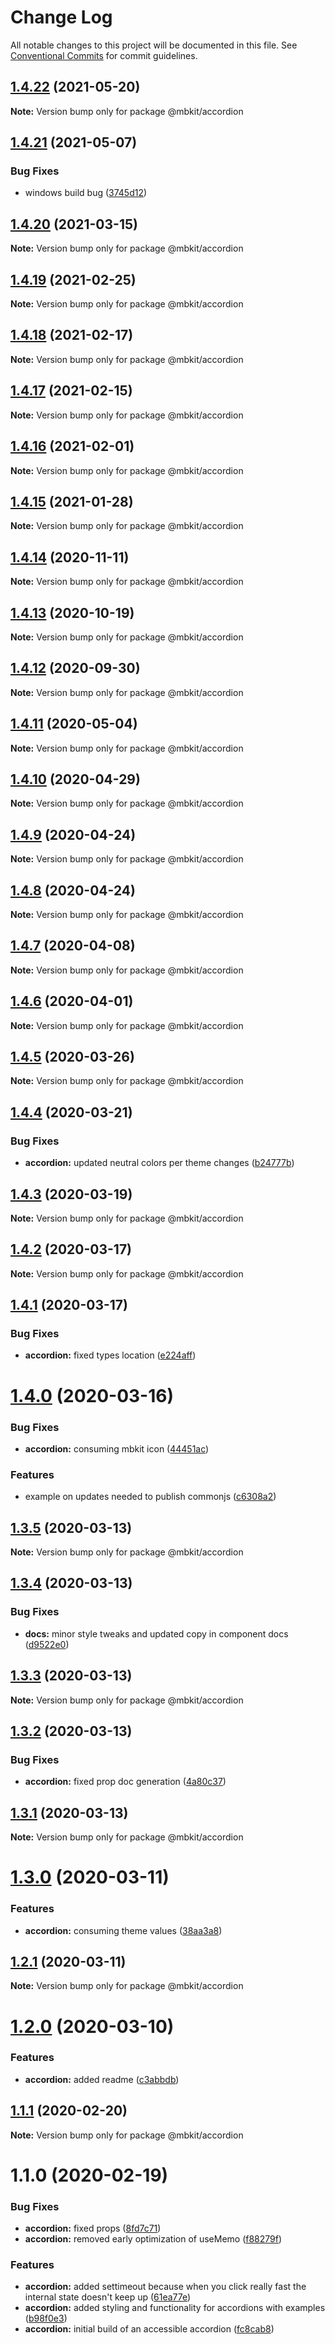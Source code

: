 # Change Log

All notable changes to this project will be documented in this file.
See [Conventional Commits](https://conventionalcommits.org) for commit guidelines.

## [1.4.22](https://github.com/amitkumar4942/mbkit/compare/@mbkit/accordion@1.4.21...@mbkit/accordion@1.4.22) (2021-05-20)

**Note:** Version bump only for package @mbkit/accordion






## [1.4.21](https://github.com/mindbody/mbkit/compare/@mbkit/accordion@1.4.20...@mbkit/accordion@1.4.21) (2021-05-07)


### Bug Fixes

* windows build bug ([3745d12](https://github.com/mindbody/mbkit/commit/3745d1297e1dd7e90e53ba096097f1e97f4e8a99))





## [1.4.20](https://github.com/mindbody/mbkit/compare/@mbkit/accordion@1.4.19...@mbkit/accordion@1.4.20) (2021-03-15)

**Note:** Version bump only for package @mbkit/accordion





## [1.4.19](https://github.com/mindbody/mbkit/compare/@mbkit/accordion@1.4.18...@mbkit/accordion@1.4.19) (2021-02-25)

**Note:** Version bump only for package @mbkit/accordion





## [1.4.18](https://github.com/mindbody/mbkit/compare/@mbkit/accordion@1.4.17...@mbkit/accordion@1.4.18) (2021-02-17)

**Note:** Version bump only for package @mbkit/accordion





## [1.4.17](https://github.com/mindbody/mbkit/compare/@mbkit/accordion@1.4.16...@mbkit/accordion@1.4.17) (2021-02-15)

**Note:** Version bump only for package @mbkit/accordion





## [1.4.16](https://github.com/mindbody/mbkit/compare/@mbkit/accordion@1.4.14...@mbkit/accordion@1.4.16) (2021-02-01)

**Note:** Version bump only for package @mbkit/accordion





## [1.4.15](https://github.com/mindbody/mbkit/compare/@mbkit/accordion@1.4.14...@mbkit/accordion@1.4.15) (2021-01-28)

**Note:** Version bump only for package @mbkit/accordion





## [1.4.14](https://github.com/mindbody/mbkit/compare/@mbkit/accordion@1.4.13...@mbkit/accordion@1.4.14) (2020-11-11)

**Note:** Version bump only for package @mbkit/accordion





## [1.4.13](https://github.com/mindbody/mbkit/compare/@mbkit/accordion@1.4.13...@mbkit/accordion@1.4.13) (2020-10-19)

**Note:** Version bump only for package @mbkit/accordion





## [1.4.12](https://github.com/mindbody/mbkit/compare/@mbkit/accordion@1.4.11...@mbkit/accordion@1.4.12) (2020-09-30)

**Note:** Version bump only for package @mbkit/accordion





## [1.4.11](https://github.com/mindbody/design-system/compare/@mbkit/accordion@1.4.10...@mbkit/accordion@1.4.11) (2020-05-04)

**Note:** Version bump only for package @mbkit/accordion





## [1.4.10](https://github.com/mindbody/design-system/compare/@mbkit/accordion@1.4.9...@mbkit/accordion@1.4.10) (2020-04-29)

**Note:** Version bump only for package @mbkit/accordion





## [1.4.9](https://github.com/mindbody/design-system/compare/@mbkit/accordion@1.4.7...@mbkit/accordion@1.4.9) (2020-04-24)

**Note:** Version bump only for package @mbkit/accordion





## [1.4.8](https://github.com/mindbody/design-system/compare/@mbkit/accordion@1.4.7...@mbkit/accordion@1.4.8) (2020-04-24)

**Note:** Version bump only for package @mbkit/accordion





## [1.4.7](https://github.com/mindbody/mbkit/compare/@mbkit/accordion@1.4.6...@mbkit/accordion@1.4.7) (2020-04-08)

**Note:** Version bump only for package @mbkit/accordion





## [1.4.6](https://github.com/mindbody/design-system/compare/@mbkit/accordion@1.4.5...@mbkit/accordion@1.4.6) (2020-04-01)

**Note:** Version bump only for package @mbkit/accordion





## [1.4.5](https://github.com/mindbody/design-system/compare/@mbkit/accordion@1.4.4...@mbkit/accordion@1.4.5) (2020-03-26)

**Note:** Version bump only for package @mbkit/accordion





## [1.4.4](https://github.com/mindbody/design-system/compare/@mbkit/accordion@1.4.3...@mbkit/accordion@1.4.4) (2020-03-21)


### Bug Fixes

* **accordion:** updated neutral colors per theme changes ([b24777b](https://github.com/mindbody/design-system/commit/b24777bc8a170cb084dde69ab6a829393eb2568e))





## [1.4.3](https://github.com/mindbody/design-system/compare/@mbkit/accordion@1.4.2...@mbkit/accordion@1.4.3) (2020-03-19)

**Note:** Version bump only for package @mbkit/accordion





## [1.4.2](https://github.com/mindbody/mbkit/compare/@mbkit/accordion@1.4.1...@mbkit/accordion@1.4.2) (2020-03-17)

**Note:** Version bump only for package @mbkit/accordion





## [1.4.1](https://github.com/mindbody/design-system/compare/@mbkit/accordion@1.4.0...@mbkit/accordion@1.4.1) (2020-03-17)


### Bug Fixes

* **accordion:** fixed types location ([e224aff](https://github.com/mindbody/design-system/commit/e224aff0e5329a11ea14248a1309bf0275bc208e))





# [1.4.0](https://github.com/mindbody/design-system/compare/@mbkit/accordion@1.3.5...@mbkit/accordion@1.4.0) (2020-03-16)


### Bug Fixes

* **accordion:** consuming mbkit icon ([44451ac](https://github.com/mindbody/design-system/commit/44451acfb4c81401a39db5ac7fa45258e3e94ae0))


### Features

* example on updates needed to publish commonjs ([c6308a2](https://github.com/mindbody/design-system/commit/c6308a203b0a27bf940149fa12cbcbe0bc1a3c23))





## [1.3.5](https://github.com/mindbody/design-system/compare/@mbkit/accordion@1.3.4...@mbkit/accordion@1.3.5) (2020-03-13)

**Note:** Version bump only for package @mbkit/accordion





## [1.3.4](https://github.com/mindbody/design-system/compare/@mbkit/accordion@1.3.3...@mbkit/accordion@1.3.4) (2020-03-13)


### Bug Fixes

* **docs:** minor style tweaks and updated copy in component docs ([d9522e0](https://github.com/mindbody/design-system/commit/d9522e0f1470800e3103793208e24a84739a5888))





## [1.3.3](https://github.com/mindbody/design-system/compare/@mbkit/accordion@1.3.2...@mbkit/accordion@1.3.3) (2020-03-13)

**Note:** Version bump only for package @mbkit/accordion





## [1.3.2](https://github.com/mindbody/design-system/compare/@mbkit/accordion@1.3.1...@mbkit/accordion@1.3.2) (2020-03-13)


### Bug Fixes

* **accordion:** fixed prop doc generation ([4a80c37](https://github.com/mindbody/design-system/commit/4a80c37a07fe2527df7fb4813ded5ee20c226101))





## [1.3.1](https://github.com/mindbody/design-system/compare/@mbkit/accordion@1.3.0...@mbkit/accordion@1.3.1) (2020-03-13)

**Note:** Version bump only for package @mbkit/accordion





# [1.3.0](https://github.com/mindbody/design-system/compare/@mbkit/accordion@1.2.1...@mbkit/accordion@1.3.0) (2020-03-11)


### Features

* **accordion:** consuming theme values ([38aa3a8](https://github.com/mindbody/design-system/commit/38aa3a8c9fa6d3558b8d06ff794a5d777402ea25))





## [1.2.1](https://github.com/mindbody/design-system/compare/@mbkit/accordion@1.2.0...@mbkit/accordion@1.2.1) (2020-03-11)

**Note:** Version bump only for package @mbkit/accordion





# [1.2.0](https://github.com/mindbody/design-system/compare/@mbkit/accordion@1.1.1...@mbkit/accordion@1.2.0) (2020-03-10)


### Features

* **accordion:** added readme ([c3abbdb](https://github.com/mindbody/design-system/commit/c3abbdb96ed4c79e11240e5c7235d48c4f9ec1e1))





## [1.1.1](https://github.com/mindbody/design-system/compare/@mbkit/accordion@1.1.0...@mbkit/accordion@1.1.1) (2020-02-20)

**Note:** Version bump only for package @mbkit/accordion





# 1.1.0 (2020-02-19)


### Bug Fixes

* **accordion:** fixed props ([8fd7c71](https://github.com/mindbody/design-system/commit/8fd7c71ab09d400d934203d7d2c7b613fda7e47d))
* **accordion:** removed early optimization of useMemo ([f88279f](https://github.com/mindbody/design-system/commit/f88279f64c117430fc15e7e31cc4245d4feb20c8))


### Features

* **accordion:** added settimeout because when you click really fast the internal state doesn't keep up ([61ea77e](https://github.com/mindbody/design-system/commit/61ea77ec204133249645d6ccf1fb6970355807e6))
* **accordion:** added styling and functionality for accordions with examples ([b98f0e3](https://github.com/mindbody/design-system/commit/b98f0e309b56209eb33fe6e09fb28d5c37c7c390))
* **accordion:** initial build of an accessible accordion ([fc8cab8](https://github.com/mindbody/design-system/commit/fc8cab8cf70fedf3cc0462935c24826657c6e790))
